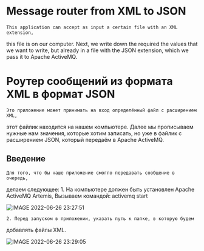 # Message router from XML to JSON #


    This application can accept as input a certain file with an XML extension,
this file is on our computer. Next, we write down the required the values that
we want to write, but already in a file with the JSON extension, which we pass
it to Apache ActiveMQ.


# Роутер сообщений из формата XML в формат JSON #
    
    
    Это приложение может принимать на вход определённый файл с расширением XML,
этот файлик находится на нашем компьютере. Далее мы прописываем нужные нам 
значения, которые хотим записать, но уже в файлик с расширением JSON, который 
передаём в Apache ActiveMQ.


## Введение

    Для того, что бы наше приложение смогло передавать сообщение в очередь, 
делаем следующее:
    1. На компьютере должен быть установлен Apache ActiveMQ Artemis, 
    Вызываем командой:  activemq start
    
![IMAGE 2022-06-26 23:27:51](https://user-images.githubusercontent.com/72036166/175832705-3104525c-8948-4668-b330-4acef5844285.jpg)
    
    
    2. Перед запуском в приложении, указать путь к папке, в которую будем 
добавлять файлы XML. 

![IMAGE 2022-06-26 23:29:05](https://user-images.githubusercontent.com/72036166/175832692-421fa992-6884-4fb2-b50b-97578485ed6d.jpg)


